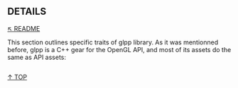 ## DETAILS
[&nwarr; README](../README.md)

This section outlines specific traits of glpp library. As it was mentionned before, glpp is a C++ gear for the OpenGL API, and most of its assets do the same as API assets:
```

```


[&uarr; TOP](DETAILS.md#details)
